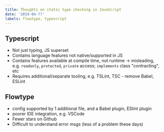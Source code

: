 ```yaml
---
title: Thoughts on static type checking in JavaScript
date: '2019-04-??'
labels: flowtype, typescript
---
```


## Typescript

- Not just typing, JS superset
- Contains language features not native/supported in JS
- Contains features available at compile time, not runtime -> misleading, e.g. `readonly`, `protected`, `private` access; `implements` class "contracting", etc
- Requires additional/separate tooling, e.g. TSLint, TSC - remove Babel, ESLint

## Flowtype

- config supported by 1 additional file, and a Babel plugin, ESlint plugin
- poorer IDE integration, e.g. VSCode
- Fewer stars on Github
- Difficult to understand error msgs (less of a problem these days)
